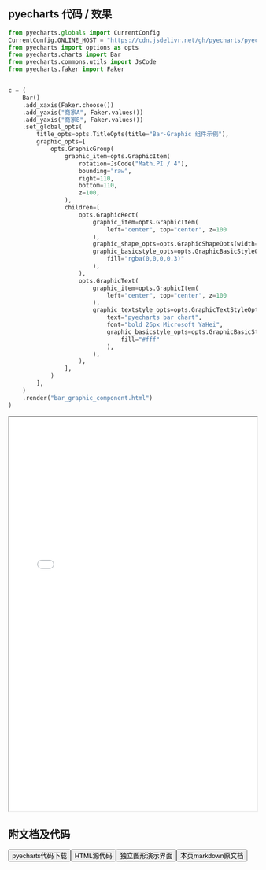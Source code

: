 
## pyecharts 代码 / 效果

```python
from pyecharts.globals import CurrentConfig
CurrentConfig.ONLINE_HOST = "https://cdn.jsdelivr.net/gh/pyecharts/pyecharts-assets@latest/assets/"
from pyecharts import options as opts
from pyecharts.charts import Bar
from pyecharts.commons.utils import JsCode
from pyecharts.faker import Faker


c = (
    Bar()
    .add_xaxis(Faker.choose())
    .add_yaxis("商家A", Faker.values())
    .add_yaxis("商家B", Faker.values())
    .set_global_opts(
        title_opts=opts.TitleOpts(title="Bar-Graphic 组件示例"),
        graphic_opts=[
            opts.GraphicGroup(
                graphic_item=opts.GraphicItem(
                    rotation=JsCode("Math.PI / 4"),
                    bounding="raw",
                    right=110,
                    bottom=110,
                    z=100,
                ),
                children=[
                    opts.GraphicRect(
                        graphic_item=opts.GraphicItem(
                            left="center", top="center", z=100
                        ),
                        graphic_shape_opts=opts.GraphicShapeOpts(width=400, height=50),
                        graphic_basicstyle_opts=opts.GraphicBasicStyleOpts(
                            fill="rgba(0,0,0,0.3)"
                        ),
                    ),
                    opts.GraphicText(
                        graphic_item=opts.GraphicItem(
                            left="center", top="center", z=100
                        ),
                        graphic_textstyle_opts=opts.GraphicTextStyleOpts(
                            text="pyecharts bar chart",
                            font="bold 26px Microsoft YaHei",
                            graphic_basicstyle_opts=opts.GraphicBasicStyleOpts(
                                fill="#fff"
                            ),
                        ),
                    ),
                ],
            )
        ],
    )
    .render("bar_graphic_component.html")
)
```

<iframe width="100%" height="800px" src="/pyecharts/Bar/bar_graphic_component.html"></iframe>

## 附文档及代码

<a href="https://cdn.jsdelivr.net/gh/wfy-belief/python/docs/pyecharts/Bar/bar_graphic_component.py"><button class="mybutton">pyecharts代码下载</button></a><a href="https://cdn.jsdelivr.net/gh/wfy-belief/python/docs/pyecharts/Bar/bar_graphic_component.html"><button class="mybutton">HTML源代码</button></a><a href="https://python.wfyblog.cn/pyecharts/Bar/bar_graphic_component.html"><button class="mybutton">独立图形演示界面</button></a><a href="https://cdn.jsdelivr.net/gh/wfy-belief/python/docs/pyecharts/Bar/bar_graphic_component.md"><button class="mybutton">本页markdown原文档</button></a>